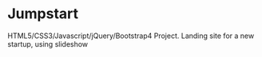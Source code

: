# Jumpstart
HTML5/CSS3/Javascript/jQuery/Bootstrap4 Project. Landing site for a new startup, using slideshow
